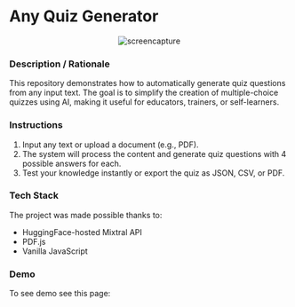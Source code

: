 # Any Quiz Generator

<p align="center">
  <img src="img/screencapture.gif" title="screencapture" alt="screencapture">
</p>

### **Description / Rationale**
This repository demonstrates how to automatically generate quiz questions from any input text. The goal is to simplify the creation of multiple-choice quizzes using AI, making it useful for educators, trainers, or self-learners.

### **Instructions**
1. Input any text or upload a document (e.g., PDF).
2. The system will process the content and generate quiz questions with 4 possible answers for each.
3. Test your knowledge instantly or export the quiz as JSON, CSV, or PDF.

### **Tech Stack**
The project was made possible thanks to:
- HuggingFace-hosted Mixtral API
- PDF.js
- Vanilla JavaScript

### **Demo**
To see demo see this page:
